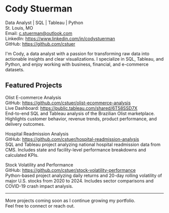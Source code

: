 # Cody Stuerman

Data Analyst | SQL | Tableau | Python  
St. Louis, MO  
Email: c.stuerman@outlook.com  
LinkedIn: https://www.linkedin.com/in/codystuerman  
GitHub: https://github.com/cstuer

I'm Cody, a data analyst with a passion for transforming raw data into actionable insights and clear visualizations. I specialize in SQL, Tableau, and Python, and enjoy working with business, financial, and e-commerce datasets.

## Featured Projects

Olist E-commerce Analysis  
GitHub: https://github.com/cstuer/olist-ecommerce-analysis  
Live Dashboard: https://public.tableau.com/shared/6T58SSD7X  
End-to-end SQL and Tableau analysis of the Brazilian Olist marketplace. Highlights customer behavior, revenue trends, product performance, and delivery outcomes.

Hospital Readmission Analysis  
GitHub: https://github.com/cstuer/hospital-readmission-analysis  
SQL and Tableau project analyzing national hospital readmission data from CMS. Includes state and facility-level performance breakdowns and calculated KPIs.

Stock Volatility and Performance  
GitHub: https://github.com/cstuer/stock-volatility-performance  
Python-based project analyzing daily returns and 20-day rolling volatility of major U.S. stocks from 2020 to 2024. Includes sector comparisons and COVID-19 crash impact analysis.

---

More projects coming soon as I continue growing my portfolio.  
Feel free to connect or reach out.
